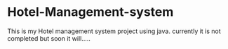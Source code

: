 # Hotel-Management-system
This is my Hotel management system project using java. currently it is not completed but soon it will.....
